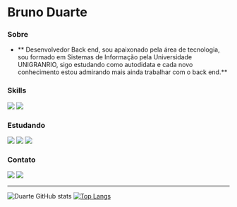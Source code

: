 # Bruno Duarte

### Sobre

- \*\* Desenvolvedor Back end, sou apaixonado pela área de tecnologia, sou formado em Sistemas de Informação pela Universidade UNIGRANRIO, sigo estudando como autodidata e cada novo conhecimento estou admirando mais ainda trabalhar com o back end.**

### Skills

<div>
  <img src="https://img.shields.io/badge/Java-ED8B00?style=for-the-badge&logo=java&logoColor=white">
 <img src="https://img.shields.io/badge/Spring-6DB33F?style=for-the-badge&logo=spring&logoColor=white">

</div>

### Estudando

<div>
    <img src="https://img.shields.io/badge/Spring-6DB33F?style=for-the-badge&logo=spring&logoColor=white">
    <img src="https://img.shields.io/badge/React-20232A?style=for-the-badge&logo=react&logoColor=61DAFB"/>
    <img src="https://img.shields.io/badge/TypeScript-007ACC?style=for-the-badge&logo=typescript&logoColor=white"/>
    
    
    
</div>

### Contato

<div>
    <a href="https://www.linkedin.com/in/brunoduarte96/" rel="noreferrer" target="_blank"><img src="https://img.shields.io/badge/LinkedIn-0077B5?style=for-the-badge&logo=linkedin&logoColor=white"></a>
 <a href="mailto:brunoduarte96@outlook.com"><img src="https://img.shields.io/badge/Microsoft_Outlook-0078D4?style=for-the-badge&logo=microsoft-outlook&logoColor=white"></a>
</div>

---

![Duarte GitHub stats](https://github-readme-stats.vercel.app/api?username=brunoduarte96&show_icons=true&theme=dracula) [![Top Langs](https://github-readme-stats.vercel.app/api/top-langs/?username=brunoduarte96&layout=compact&theme=dracula)](https://github.com/brunoduarte96/github-readme-stats)


